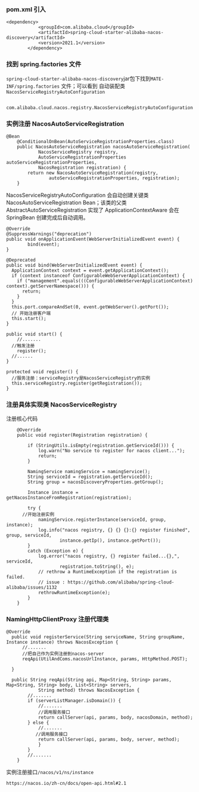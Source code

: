 ### pom.xml 引入
```
<dependency>
		    <groupId>com.alibaba.cloud</groupId>
		    <artifactId>spring-cloud-starter-alibaba-nacos-discovery</artifactId>
		    <version>2021.1</version>
		</dependency>
```
### 找到 spring.factories 文件

`spring-cloud-starter-alibaba-nacos-discovery`jar包下找到`MATE-INF/spring.factories` 文件；可以看到
自动装配类`NacosServiceRegistryAutoConfiguration`

```
 com.alibaba.cloud.nacos.registry.NacosServiceRegistryAutoConfiguration
```

### 实例注册 NacosAutoServiceRegistration

```
@Bean
	@ConditionalOnBean(AutoServiceRegistrationProperties.class)
	public NacosAutoServiceRegistration nacosAutoServiceRegistration(
			NacosServiceRegistry registry,
			AutoServiceRegistrationProperties autoServiceRegistrationProperties,
			NacosRegistration registration) {
		return new NacosAutoServiceRegistration(registry,
				autoServiceRegistrationProperties, registration);
	}
```

NacosServiceRegistryAutoConfiguration 会自动创建关键类 NacosAutoServiceRegistration Bean；该类的父类AbstractAutoServiceRegistration 实现了 ApplicationContextAware 会在 SpringBean 创建完成后自动调用。

```
@Override
@SuppressWarnings("deprecation")
public void onApplicationEvent(WebServerInitializedEvent event) {
		bind(event);
}

@Deprecated
public void bind(WebServerInitializedEvent event) {
  ApplicationContext context = event.getApplicationContext();
  if (context instanceof ConfigurableWebServerApplicationContext) {
    if ("management".equals(((ConfigurableWebServerApplicationContext) context).getServerNamespace())) {
      return;
    }
  }
  this.port.compareAndSet(0, event.getWebServer().getPort());
  // 开始注册客户端
  this.start();
}  

public void start() {
	//.......
  //触发注册
	register();
  //......
}

protected void register() {
  //服务注册：serviceRegistry是NacosServiceRegistry的实例
  this.serviceRegistry.register(getRegistration());
}
```

### 注册具体实现类 NacosServiceRegistry

注册核心代码
```
	@Override
	public void register(Registration registration) {

		if (StringUtils.isEmpty(registration.getServiceId())) {
			log.warn("No service to register for nacos client...");
			return;
		}

		NamingService namingService = namingService();
		String serviceId = registration.getServiceId();
		String group = nacosDiscoveryProperties.getGroup();

		Instance instance = getNacosInstanceFromRegistration(registration);

		try {
      //开始注册实例
			namingService.registerInstance(serviceId, group, instance);
			log.info("nacos registry, {} {} {}:{} register finished", group, serviceId,
					instance.getIp(), instance.getPort());
		}
		catch (Exception e) {
			log.error("nacos registry, {} register failed...{},", serviceId,
					registration.toString(), e);
			// rethrow a RuntimeException if the registration is failed.
			// issue : https://github.com/alibaba/spring-cloud-alibaba/issues/1132
			rethrowRuntimeException(e);
		}
	}
```

### NamingHttpClientProxy 注册代理类

```
@Override
  public void registerService(String serviceName, String groupName, Instance instance) throws NacosException {
      //.......
      //把自己作为实例注册到nacos-server
      reqApi(UtilAndComs.nacosUrlInstance, params, HttpMethod.POST);

  }
  
  public String reqApi(String api, Map<String, String> params, Map<String, String> body, List<String> servers,
            String method) throws NacosException {
        //.......
        if (serverListManager.isDomain()) {
            //.......
            //调用服务接口
            return callServer(api, params, body, nacosDomain, method);
        } else {
            //.......
           //调用服务接口
            return callServer(api, params, body, server, method);
            }
        }
        //.......
    }
```
实例注册接口`/nacos/v1/ns/instance`

```
https://nacos.io/zh-cn/docs/open-api.html#2.1
```
